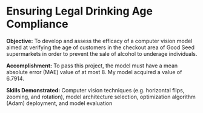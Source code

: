 # Ensuring Legal Drinking Age Compliance

**Objective:** To develop and assess the efficacy of a computer vision model aimed at verifying the age of customers in the checkout area of Good Seed supermarkets in order to prevent the sale of alcohol to underage individuals.

**Accomplishment:** To pass this project, the model must have a mean absolute error (MAE) value of at most 8. My model acquired a value of 6.7914.

**Skills Demonstrated:** Computer vision techniques (e.g. horizontal flips, zooming, and rotation), model architecture selection, optimization algorithm (Adam) deployment, and model evaluation

